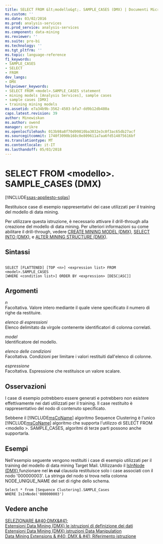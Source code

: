 ```yaml
---
title: SELECT FROM &lt;modello&gt;. SAMPLE_CASES (DMX) | Documenti Microsoft
ms.custom: ''
ms.date: 03/02/2016
ms.prod: analysis-services
ms.prod_service: analysis-services
ms.component: data-mining
ms.reviewer: ''
ms.suite: pro-bi
ms.technology: ''
ms.tgt_pltfrm: ''
ms.topic: language-reference
f1_keywords:
- SAMPLE_CASES
- SELECT
- FROM
dev_langs:
- DMX
helpviewer_keywords:
- SELECT FROM <model>.SAMPLE_CASES statement
- mining models [Analysis Services], sample cases
- sample cases [DMX]
- training mining models
ms.assetid: e7a34b9b-3562-4503-bfa7-dd9b12db480a
caps.latest.revision: 39
author: Minewiskan
ms.author: owend
manager: erikre
ms.openlocfilehash: 013b98a8f70d99810ba3032e3c0f3ac65db27acf
ms.sourcegitcommit: 1740f3090b168c0e809611a7aa6fd514075616bf
ms.translationtype: MT
ms.contentlocale: it-IT
ms.lasthandoff: 05/03/2018
---
```

# <a name="select-from-ltmodelgtsamplecases-dmx"></a>SELECT FROM &lt;modello&gt;. SAMPLE_CASES (DMX)
[!INCLUDE[ssas-appliesto-sqlas](../includes/ssas-appliesto-sqlas.md)]

  Restituisce case di esempio rappresentativi dei case utilizzati per il training del modello di data mining.  
  
 Per utilizzare questa istruzione, è necessario attivare il drill-through alla creazione del modello di data mining. Per ulteriori informazioni su come abilitare il drill-through, vedere [CREATE MINING MODEL &#40;DMX&#41;](../dmx/create-mining-model-dmx.md), [SELECT INTO &#40;DMX&#41;](../dmx/select-into-dmx.md), e [ALTER MINING STRUCTURE &#40;DMX&#41;](../dmx/alter-mining-structure-dmx.md).  
  
## <a name="syntax"></a>Sintassi  
  
```  
  
SELECT [FLATTENED] [TOP <n>] <expression list> FROM <model>.SAMPLE_CASES  
[WHERE <condition list>] ORDER BY <expression> [DESC|ASC]]  
```  
  
## <a name="arguments"></a>Argomenti  
 *n*  
 Facoltativa. Valore intero mediante il quale viene specificato il numero di righe da restituire.  
  
 *elenco di espressioni*  
 Elenco delimitato da virgole contenente identificatori di colonna correlati.  
  
 *model*  
 Identificatore del modello.  
  
 *elenco delle condizioni*  
 Facoltativa. Condizioni per limitare i valori restituiti dall'elenco di colonne.  
  
 *espressione*  
 Facoltativa. Espressione che restituisce un valore scalare.  
  
## <a name="remarks"></a>Osservazioni  
 I case di esempio potrebbero essere generati e potrebbero non esistere effettivamente nei dati utilizzati per il training. Il case restituito è rappresentativo del nodo di contenuto specificato.  
  
 Sebbene il [!INCLUDE[msCoName](../includes/msconame-md.md)] algoritmo Sequence Clustering è l'unico [!INCLUDE[msCoName](../includes/msconame-md.md)] algoritmo che supporta l'utilizzo di SELECT FROM \<modello >. SAMPLE_CASES, algoritmi di terze parti possono anche supportarla.  
  
## <a name="examples"></a>Esempi  
 Nell'esempio seguente vengono restituiti i case di esempio utilizzati per il training del modello di data mining Target Mail. Utilizzando il [IsInNode &#40;DMX&#41; ](../dmx/isinnode-dmx.md) funzionare nel **in cui** clausola restituisce solo i case associati con il nodo '000000003'. La stringa del nodo si trova nella colonna NODE_UNIQUE_NAME del set di righe dello schema.  
  
```  
Select * from [Sequence Clustering].SAMPLE_Cases  
WHERE IsInNode('000000003')  
```  
  
## <a name="see-also"></a>Vedere anche  
 [SELEZIONARE &AMP;#40;DMX&AMP;#41;](../dmx/select-dmx.md)   
 [Estensioni Data Mining &#40;DMX&#41; le istruzioni di definizione dei dati](../dmx/dmx-statements-data-definition.md)   
 [Estensioni Data Mining &#40;DMX&#41; istruzioni Data Manipulation](../dmx/dmx-statements-data-manipulation.md)   
 [Data Mining Extensions & #40; DMX & #41; Riferimento istruzione](../dmx/data-mining-extensions-dmx-statements.md)  
  
  
